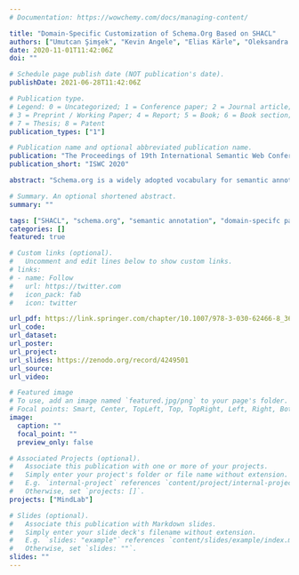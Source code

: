 ```yaml
---
# Documentation: https://wowchemy.com/docs/managing-content/

title: "Domain-Specific Customization of Schema.Org Based on SHACL"
authors: ["Umutcan Şimşek", "Kevin Angele", "Elias Kärle", "Oleksandra Panasiuk", "Dieter Fensel"]
date: 2020-11-01T11:42:06Z
doi: ""

# Schedule page publish date (NOT publication's date).
publishDate: 2021-06-28T11:42:06Z

# Publication type.
# Legend: 0 = Uncategorized; 1 = Conference paper; 2 = Journal article;
# 3 = Preprint / Working Paper; 4 = Report; 5 = Book; 6 = Book section;
# 7 = Thesis; 8 = Patent
publication_types: ["1"]

# Publication name and optional abbreviated publication name.
publication: "The Proceedings of 19th International Semantic Web Conference"
publication_short: "ISWC 2020"

abstract: "Schema.org is a widely adopted vocabulary for semantic annotation of web resources. However, its generic nature makes it complicated for publishers to pick the right types and properties for a specific domain. In this paper, we propose an approach, a domain specification process that generates domain-specific patterns by applying operators implemented in SHACL syntax to the schema.org vocabulary. These patterns can support annotation generation and verification processes for specific domains. We provide tooling for the generation of such patterns and evaluate the usability of both domain-specific patterns and the tools with use cases in the tourism domain."

# Summary. An optional shortened abstract.
summary: ""

tags: ["SHACL", "schema.org", "semantic annotation", "domain-specifc patterns"]
categories: []
featured: true

# Custom links (optional).
#   Uncomment and edit lines below to show custom links.
# links:
# - name: Follow
#   url: https://twitter.com
#   icon_pack: fab
#   icon: twitter

url_pdf: https://link.springer.com/chapter/10.1007/978-3-030-62466-8_36
url_code:
url_dataset:
url_poster:
url_project:
url_slides: https://zenodo.org/record/4249501
url_source:
url_video:

# Featured image
# To use, add an image named `featured.jpg/png` to your page's folder. 
# Focal points: Smart, Center, TopLeft, Top, TopRight, Left, Right, BottomLeft, Bottom, BottomRight.
image:
  caption: ""
  focal_point: ""
  preview_only: false

# Associated Projects (optional).
#   Associate this publication with one or more of your projects.
#   Simply enter your project's folder or file name without extension.
#   E.g. `internal-project` references `content/project/internal-project/index.md`.
#   Otherwise, set `projects: []`.
projects: ["MindLab"]

# Slides (optional).
#   Associate this publication with Markdown slides.
#   Simply enter your slide deck's filename without extension.
#   E.g. `slides: "example"` references `content/slides/example/index.md`.
#   Otherwise, set `slides: ""`.
slides: ""
---
```

